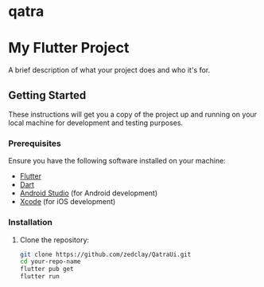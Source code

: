 # qatra

# My Flutter Project

A brief description of what your project does and who it's for.

## Getting Started

These instructions will get you a copy of the project up and running on your local machine for development and testing purposes.

### Prerequisites

Ensure you have the following software installed on your machine:

- [Flutter](https://flutter.dev/docs/get-started/install)
- [Dart](https://dart.dev/get-dart)
- [Android Studio](https://developer.android.com/studio) (for Android development)
- [Xcode](https://developer.apple.com/xcode/) (for iOS development)

### Installation

1. Clone the repository:

   ```bash
   git clone https://github.com/zedclay/QatraUi.git
   cd your-repo-name
   flutter pub get
   flutter run